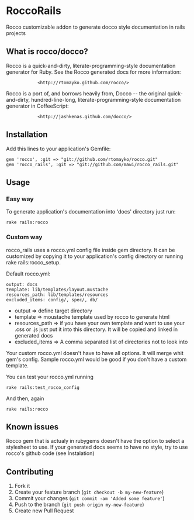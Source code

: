 # RoccoRails

Rocco customizable addon to generate docco style documentation in rails projects

## What is rocco/docco?

Rocco is  a quick-and-dirty,  literate-programming-style documentation
generator for Ruby. See the Rocco generated docs for more information:

                <http://rtomayko.github.com/rocco/>


Rocco is a port of,  and borrows heavily from, Docco  -- the original
quick-and-dirty,   hundred-line-long,   literate-programming-style
documentation generator in CoffeeScript:

                <http://jashkenas.github.com/docco/>

## Installation

Add this lines to your application's Gemfile:

    gem 'rocco', :git => "git://github.com/rtomayko/rocco.git"
    gem 'rocco_rails', :git => "git://github.com/mawi/rocco_rails.git"

## Usage

### Easy way

To generate application's documentation into 'docs' directory just run:

    rake rails:rocco

### Custom way

rocco_rails uses a rocco.yml config file inside gem directory. It can be customized by copying it to your application's config directory or running rake rails:rocco_setup.

Default rocco.yml:

    output: docs
    template: lib/templates/layout.mustache
    resources_path: lib/templates/resources
    excluded_items: config/, spec/, db/

* output => define target directory
* template => moustache template used by rocco to generate html
* resources_path => if you have your own template and want to use your .css or .js just put it into this directory. It will be copied and linked in generated docs
* excluded_items => A comma separated list of directories not to look into

Your custom rocco.yml doesn't have to have all options. It will merge whit gem's config. Sample rocco.yml would be good if you don't have a custom template.

You can test your rocco.yml running

    rake rails:test_rocco_config

And then, again

    rake rails:rocco


## Known issues

Rocco gem that is actualy in rubygems doesn't have the option to select a stylesheet to use. If your generated docs seems to have no style, try to use rocco's github code (see Instalation)

## Contributing

1. Fork it
2. Create your feature branch (`git checkout -b my-new-feature`)
3. Commit your changes (`git commit -am 'Added some feature'`)
4. Push to the branch (`git push origin my-new-feature`)
5. Create new Pull Request
